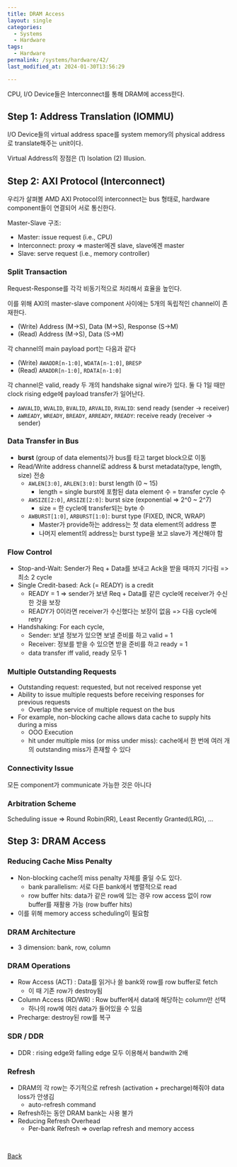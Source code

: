 ```yaml
---
title: DRAM Access
layout: single
categories:
  - Systems
  - Hardware
tags:
  - Hardware
permalink: /systems/hardware/42/
last_modified_at: 2024-01-30T13:56:29

---
```


CPU, I/O Device들은 Interconnect를 통해 DRAM에 access한다.

## Step 1: Address Translation (IOMMU)

I/O Device들의 virtual address space를 system memory의 physical address로 translate해주는 unit이다.

Virtual Address의 장점은 (1) Isolation (2) Illusion.

## Step 2: AXI Protocol (Interconnect)

우리가 살펴볼 AMD AXI Protocol의 interconnect는 bus 형태로,
hardware component들이 연결되어 서로 통신한다.

Master-Slave 구조:

* Master: issue request (i.e., CPU)
* Interconnect: proxy => master에겐 slave, slave에겐 master
* Slave: serve request (i.e., memory controller)

### Split Transaction

Request-Response를 각각 비동기적으로 처리해서 효율을 높인다.

이를 위해 AXI의 master-slave component 사이에는 5개의 독립적인 channel이 존재한다.

* (Write) Address (M->S), Data (M->S), Response (S->M)
* (Read) Address (M->S), Data (S->M)

각 channel의 main payload port는 다음과 같다

* (Write) `AWADDR[n-1:0]`, `WDATA[n-1:0]`, `BRESP`
* (Read) `ARADDR[n-1:0]`, `RDATA[n-1:0]`

각 channel은 valid, ready 두 개의 handshake signal wire가 있다.
둘 다 1일 때만 clock rising edge에 payload transfer가 일어난다.

* `AWVALID`, `WVALID`, `BVALID`, `ARVALID`, `RVALID`: send ready (sender -> receiver)
* `AWREADY`, `WREADY`, `BREADY`, `ARREADY`, `RREADY`: receive ready (receiver -> sender)

### Data Transfer in Bus

* **burst** (group of data elements)가 bus를 타고 target block으로 이동
* Read/Write address channel로 address & burst metadata(type, length, size) 전송
  * `AWLEN[3:0]`, `ARLEN[3:0]`: burst length (0 ~ 15)
    * length = single burst에 포함된 data element 수 = transfer cycle 수
  * `AWSIZE[2:0]`, `ARSIZE[2:0]`: burst size (exponential => 2^0 ~ 2^7)
    * size = 한 cycle에 transfer되는 byte 수
  * `AWBURST[1:0]`, `ARBURST[1:0]`: burst type (FIXED, INCR, WRAP)
    * Master가 provide하는 address는 첫 data element의 address 뿐
    * 나머지 element의 address는 burst type을 보고 slave가 계산해야 함

### Flow Control

* Stop-and-Wait: Sender가 Req + Data를 보내고 Ack을 받을 때까지 기다림 => 최소 2 cycle
* Single Credit-based: Ack (= READY) is a credit
  * READY = 1 => sender가 보낸 Req + Data를 같은 cycle에 receiver가 수신한 것을 보장
  * READY가 0이라면 receiver가 수신했다는 보장이 없음 => 다음 cycle에 retry
* Handshaking: For each cycle,
  * Sender: 보낼 정보가 있으면 보낼 준비를 하고 valid = 1
  * Receiver: 정보를 받을 수 있으면 받을 준비를 하고 ready = 1
  * data transfer iff valid, ready 모두 1

### Multiple Outstanding Requests

* Outstanding request: requested, but not received response yet
* Ability to issue multiple requests before receiving responses for previous requests
  * Overlap the service of multiple request on the bus
* For example, non-blocking cache allows data cache to supply hits during a miss
  * OOO Execution
  * hit under multiple miss (or miss under miss): cache에서 한 번에 여러 개의 outstanding miss가 존재할 수 있다

### Connectivity Issue

모든 component가 communicate 가능한 것은 아니다

### Arbitration Scheme

Scheduling issue => Round Robin(RR), Least Recently Granted(LRG), ...

## Step 3: DRAM Access

### Reducing Cache Miss Penalty

* Non-blocking cache의 miss penalty 자체를 줄일 수도 있다.
  * bank parallelism: 서로 다른 bank에서 병렬적으로 read
  * row buffer hits: data가 같은 row에 있는 경우 row access 없이 row buffer를 재활용 가능 (row buffer hits)
* 이를 위해 memory access scheduling이 필요함

### DRAM Architecture

* 3 dimension: bank, row, column

### DRAM Operations

* Row Access (ACT) : Data를 읽거나 쓸 bank와 row를 row buffer로 fetch
  * 이 때 기존 row가 destroy됨
* Column Access (RD/WR) : Row buffer에서 data에 해당하는 column만 선택
  * 하나의 row에 여러 data가 들어있을 수 있음
* Precharge: destroy된 row를 복구

### SDR / DDR

* DDR : rising edge와 falling edge 모두 이용해서 bandwith 2배

### Refresh

* DRAM의 각 row는 주기적으로 refresh (activation + precharge)해줘야 data loss가 안생김
  * auto-refresh command
* Refresh하는 동안 DRAM bank는 사용 불가
* Reducing Refresh Overhead
  * Per-bank Refresh ⇒ overlap refresh and memory access

<br>

[Back](/systems/hardware/)